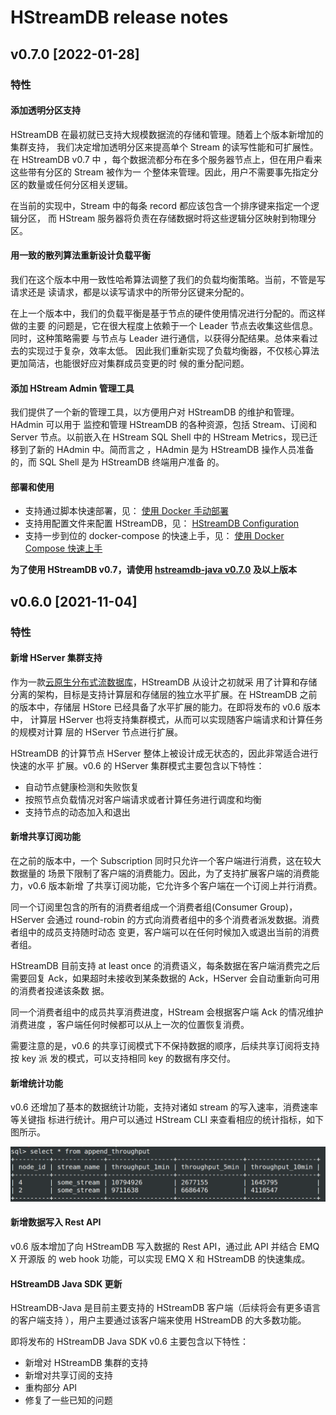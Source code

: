 # HStreamDB release notes

## v0.7.0 [2022-01-28]

### 特性

#### 添加透明分区支持

HStreamDB 在最初就已支持大规模数据流的存储和管理。随着上个版本新增加的集群支持，
我们决定增加透明分区来提高单个 Stream 的读写性能和可扩展性。在 HStreamDB v0.7 中
，每个数据流都分布在多个服务器节点上，但在用户看来这些带有分区的 Stream 被作为一
个整体来管理。因此，用户不需要事先指定分区的数量或任何分区相关逻辑。

在当前的实现中，Stream 中的每条 record 都应该包含一个排序键来指定一个逻辑分区，
而 HStream 服务器将负责在存储数据时将这些逻辑分区映射到物理分区。

#### 用一致的散列算法重新设计负载平衡

我们在这个版本中用一致性哈希算法调整了我们的负载均衡策略。当前，不管是写请求还是
读请求，都是以读写请求中的所带分区键来分配的。

在上一个版本中，我们的负载平衡是基于节点的硬件使用情况进行分配的。而这样做的主要
的问题是，它在很大程度上依赖于一个 Leader 节点去收集这些信息。同时，这种策略需要
与节点与 Leader 进行通信，以获得分配结果。总体来看过去的实现过于复杂，效率太低。
因此我们重新实现了负载均衡器，不仅核心算法更加简洁，也能很好应对集群成员变更的时
候的重分配问题。

#### 添加 HStream Admin 管理工具

我们提供了一个新的管理工具，以方便用户对 HStreamDB 的维护和管理。HAdmin 可以用于
监控和管理 HStreamDB 的各种资源，包括 Stream、订阅和 Server 节点。以前嵌入在
HStream SQL Shell 中的 HStream Metrics，现已迁移到了新的 HAdmin 中。简而言之
，HAdmin 是为 HStreamDB 操作人员准备的，而 SQL Shell 是为 HStreamDB 终端用户准备
的。

#### 部署和使用

- 支持通过脚本快速部署，见：
  [使用 Docker 手动部署](https://hstream.io/docs/zh/latest/deployment/deploy-docker.html)
- 支持用配置文件来配置 HStreamDB，见：
  [HStreamDB Configuration](https://hstream.io/docs/zh/latest/reference/config.html)
- 支持一步到位的 docker-compose 的快速上手，见：
  [使用 Docker Compose 快速上手](https://hstream.io/docs/zh/latest/start/quickstart-with-docker.html)

**为了使用 HStreamDB v0.7，请使用 [hstreamdb-java v0.7.0](https://github.com/hstreamdb/hstreamdb-java) 及以上版本**

## v0.6.0 [2021-11-04]

### 特性

#### 新增 HServer 集群支持

作为一款[云原生分布式流数据库](https://hstream.io/zh)，HStreamDB 从设计之初就采
用了计算和存储分离的架构，目标是支持计算层和存储层的独立水平扩展。在 HStreamDB
之前的版本中，存储层 HStore 已经具备了水平扩展的能力。在即将发布的 v0.6 版本中，
计算层 HServer 也将支持集群模式，从而可以实现随客户端请求和计算任务的规模对计算
层的 HServer 节点进行扩展。

HStreamDB 的计算节点 HServer 整体上被设计成无状态的，因此非常适合进行快速的水平
扩展。v0.6 的 HServer 集群模式主要包含以下特性：

- 自动节点健康检测和失败恢复
- 按照节点负载情况对客户端请求或者计算任务进行调度和均衡
- 支持节点的动态加入和退出

#### 新增共享订阅功能

在之前的版本中，一个 Subscription 同时只允许一个客户端进行消费，这在较大数据量的
场景下限制了客户端的消费能力。因此，为了支持扩展客户端的消费能力，v0.6 版本新增
了共享订阅功能，它允许多个客户端在一个订阅上并行消费。

同一个订阅里包含的所有的消费者组成一个消费者组(Consumer Group)，HServer 会通过
round-robin 的方式向消费者组中的多个消费者派发数据。消费者组中的成员支持随时动态
变更，客户端可以在任何时候加入或退出当前的消费者组。

HStreamDB 目前支持 at least once 的消费语义，每条数据在客户端消费完之后需要回复
Ack，如果超时未接收到某条数据的 Ack，HServer 会自动重新向可用的消费者投递该条数
据。

同一个消费者组中的成员共享消费进度，HStream 会根据客户端 Ack 的情况维护消费进度
，客户端任何时候都可以从上一次的位置恢复消费。

需要注意的是，v0.6 的共享订阅模式下不保持数据的顺序，后续共享订阅将支持按 key 派
发的模式，可以支持相同 key 的数据有序交付。

#### 新增统计功能

v0.6 还增加了基本的数据统计功能，支持对诸如 stream 的写入速率，消费速率等关键指
标进行统计。用户可以通过 HStream CLI 来查看相应的统计指标，如下图所示。

![](./statistics.png)

#### 新增数据写入 Rest API

v0.6 版本增加了向 HStreamDB 写入数据的 Rest API，通过此 API 并结合 EMQ X 开源版
的 web hook 功能，可以实现 EMQ X 和 HStreamDB 的快速集成。

#### HStreamDB Java SDK 更新

HStreamDB-Java 是目前主要支持的 HStreamDB 客户端（后续将会有更多语言的客户端支持
），用户主要通过该客户端来使用 HStreamDB 的大多数功能。

即将发布的 HStreamDB Java SDK v0.6 主要包含以下特性：

- 新增对 HStreamDB 集群的支持
- 新增对共享订阅的支持
- 重构部分 API
- 修复了一些已知的问题

